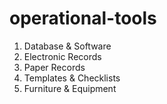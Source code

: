 # operational-tools
1. Database & Software
2. Electronic Records
3. Paper Records
4. Templates & Checklists
5. Furniture & Equipment
